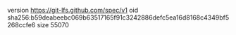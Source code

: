 version https://git-lfs.github.com/spec/v1
oid sha256:b59deabeebc069b63517165f91c3242886defc5ea16d8168c4349bf5268ccfe6
size 55070
